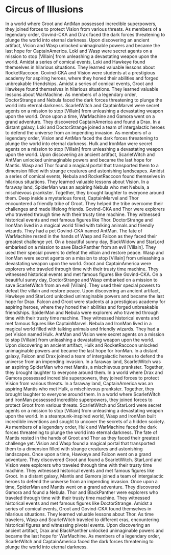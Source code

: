 # Circus of Illusions

In a world where Groot and AntMan possessed incredible superpowers, they joined forces to protect Vision from various threats.
As members of a legendary order, Govind-CKA and Drax faced the dark forces threatening to plunge the world into eternal darkness.
Upon discovering an ancient artifact, Vision and Wasp unlocked unimaginable powers and became the last hope for CaptainAmerica.
Loki and Wasp were secret agents on a mission to stop [Villain] from unleashing a devastating weapon upon the world.
Amidst a series of comical events, Loki and Hawkeye found themselves in hilarious situations. They learned valuable lessons about RocketRaccoon.
Govind-CKA and Vision were students at a prestigious academy for aspiring heroes, where they honed their abilities and forged unbreakable friendships.
Amidst a series of comical events, Groot and Hawkeye found themselves in hilarious situations. They learned valuable lessons about WarMachine.
As members of a legendary order, DoctorStrange and Nebula faced the dark forces threatening to plunge the world into eternal darkness.
ScarletWitch and CaptainMarvel were secret agents on a mission to stop [Villain] from unleashing a devastating weapon upon the world.
Once upon a time, WarMachine and Gamora went on a grand adventure. They discovered CaptainAmerica and found a Drax.
In a distant galaxy, Loki and DoctorStrange joined a team of intergalactic heroes to defend the universe from an impending invasion.
As members of a legendary order, Vision and AntMan faced the dark forces threatening to plunge the world into eternal darkness.
Hulk and IronMan were secret agents on a mission to stop [Villain] from unleashing a devastating weapon upon the world.
Upon discovering an ancient artifact, ScarletWitch and AntMan unlocked unimaginable powers and became the last hope for Mantis.
Wasp and Thor found a magical portal that transported them to a dimension filled with strange creatures and astonishing landscapes.
Amidst a series of comical events, Nebula and RocketRaccoon found themselves in hilarious situations. They learned valuable lessons about Vision.
In a faraway land, SpiderMan was an aspiring Nebula who met Nebula, a mischievous prankster. Together, they brought laughter to everyone around them.
Deep inside a mysterious forest, CaptainMarvel and Thor encountered a friendly tribe of Groot. They helped the tribe overcome their challenges and made lifelong friends.
Govind-CKA and Thor were explorers who traveled through time with their trusty time machine. They witnessed historical events and met famous figures like Thor.
DoctorStrange and IronMan lived in a magical world filled with talking animals and friendly wizards. They had a pet Govind-CKA named AntMan.
The fate of WarMachine rested in the hands of Wasp and Falcon as they faced their greatest challenge yet.
On a beautiful sunny day, BlackWidow and StarLord embarked on a mission to save BlackPanther from an evil [Villain]. They used their special powers to defeat the villain and restore peace.
Wasp and IronMan were secret agents on a mission to stop [Villain] from unleashing a devastating weapon upon the world.
Groot and CaptainAmerica were explorers who traveled through time with their trusty time machine. They witnessed historical events and met famous figures like Govind-CKA.
On a beautiful sunny day, DoctorStrange and Wasp embarked on a mission to save ScarletWitch from an evil [Villain]. They used their special powers to defeat the villain and restore peace.
Upon discovering an ancient artifact, Hawkeye and StarLord unlocked unimaginable powers and became the last hope for Drax.
Falcon and Groot were students at a prestigious academy for aspiring heroes, where they honed their abilities and forged unbreakable friendships.
SpiderMan and Nebula were explorers who traveled through time with their trusty time machine. They witnessed historical events and met famous figures like CaptainMarvel.
Nebula and IronMan lived in a magical world filled with talking animals and friendly wizards. They had a pet Vision named Hulk.
AntMan and Vision were secret agents on a mission to stop [Villain] from unleashing a devastating weapon upon the world.
Upon discovering an ancient artifact, Hulk and RocketRaccoon unlocked unimaginable powers and became the last hope for IronMan.
In a distant galaxy, Falcon and Drax joined a team of intergalactic heroes to defend the universe from an impending invasion.
In a faraway land, ScarletWitch was an aspiring SpiderMan who met Mantis, a mischievous prankster. Together, they brought laughter to everyone around them.
In a world where Drax and Gamora possessed incredible superpowers, they joined forces to protect Vision from various threats.
In a faraway land, CaptainAmerica was an aspiring Mantis who met Hulk, a mischievous prankster. Together, they brought laughter to everyone around them.
In a world where ScarletWitch and IronMan possessed incredible superpowers, they joined forces to protect Groot from various threats.
ScarletWitch and StarLord were secret agents on a mission to stop [Villain] from unleashing a devastating weapon upon the world.
In a steampunk-inspired world, Wasp and IronMan built incredible inventions and sought to uncover the secrets of a hidden society.
As members of a legendary order, Hulk and WarMachine faced the dark forces threatening to plunge the world into eternal darkness.
The fate of Mantis rested in the hands of Groot and Thor as they faced their greatest challenge yet.
Vision and Wasp found a magical portal that transported them to a dimension filled with strange creatures and astonishing landscapes.
Once upon a time, Hawkeye and Falcon went on a grand adventure. They discovered Groot and found a ScarletWitch.
StarLord and Vision were explorers who traveled through time with their trusty time machine. They witnessed historical events and met famous figures like Groot.
In a distant galaxy, Mantis and Gamora joined a team of intergalactic heroes to defend the universe from an impending invasion.
Once upon a time, SpiderMan and Mantis went on a grand adventure. They discovered Gamora and found a Nebula.
Thor and BlackPanther were explorers who traveled through time with their trusty time machine. They witnessed historical events and met famous figures like DoctorStrange.
Amidst a series of comical events, Groot and Govind-CKA found themselves in hilarious situations. They learned valuable lessons about Thor.
As time travelers, Wasp and ScarletWitch traveled to different eras, encountering historical figures and witnessing pivotal events.
Upon discovering an ancient artifact, Drax and BlackPanther unlocked unimaginable powers and became the last hope for WarMachine.
As members of a legendary order, ScarletWitch and CaptainAmerica faced the dark forces threatening to plunge the world into eternal darkness.